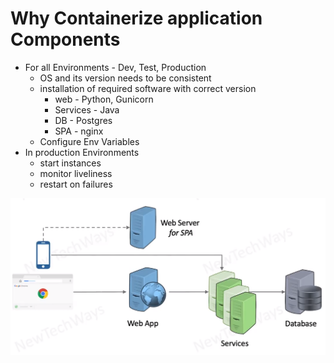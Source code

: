 # Why Containerize application Components

- For all Environments - Dev, Test, Production
  - OS and its version needs to be consistent
  - installation of required  software with correct version
    - web - Python, Gunicorn
    - Services - Java
    - DB - Postgres
    - SPA - nginx
  - Configure Env Variables
- In production Environments
  - start instances
  - monitor liveliness
  - restart on failures

![Alt text](image.png)